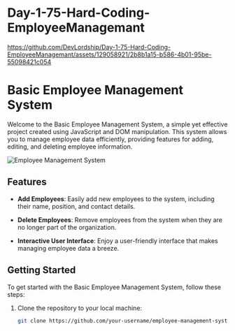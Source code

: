 # Day-1-75-Hard-Coding-EmployeeManagemant


https://github.com/DevLordship/Day-1-75-Hard-Coding-EmployeeManagemant/assets/129058921/2b8b1a15-b586-4b01-95be-55098421c054


# Basic Employee Management System

Welcome to the Basic Employee Management System, a simple yet effective project created using JavaScript and DOM manipulation. This system allows you to manage employee data efficiently, providing features for adding, editing, and deleting employee information.

![Employee Management System](./project-details/employee%20management%20gihf.gif)
<!-- ![Employee Management System](./project-details/01%20photo_6098415899313813386_w.jpg)
![Employee Management System](./project-details/02%20photo_6098415899313813387_w.jpg)
![Employee Management System](./project-details/03%20photo_6098415899313813391_w.jpg)
![Employee Management System](./project-details/04%20photo_6098415899313813393_w.jpg)
![Employee Management System](./project-details/05%20photo_6098415899313813424_w.jpg)
![Employee Management System](./project-details/06%20photo_6100667699127498366_w.jpg)
![Employee Management System](./project-details/07%20photo_6100667699127498367_w.jpg)
![Employee Management System](./project-details/08%20photo_6100667699127498407_w.jpg)
![Employee Management System](./project-details/09%20photo_6100667699127500259_w.jpg)
![Employee Management System](./project-details/10%20photo_6100667699127500260_w.jpg) -->


## Features

- **Add Employees**: Easily add new employees to the system, including their name, position, and contact details.

- **Delete Employees**: Remove employees from the system when they are no longer part of the organization.

- **Interactive User Interface**: Enjoy a user-friendly interface that makes managing employee data a breeze.

## Getting Started

To get started with the Basic Employee Management System, follow these steps:

1. Clone the repository to your local machine:

   ```bash
   git clone https://github.com/your-username/employee-management-system.git
